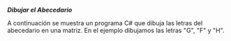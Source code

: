***Dibujar el Abecedario***

A continuación se muestra un programa C# que dibuja las letras del abecedario en una matriz.
En el ejemplo dibujamos las letras "G", "F" y "H".
